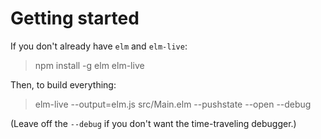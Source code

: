 # Getting started

If you don't already have `elm` and `elm-live`:

> npm install -g elm elm-live

Then, to build everything:

> elm-live --output=elm.js src/Main.elm --pushstate --open --debug

(Leave off the `--debug` if you don't want the time-traveling debugger.)
